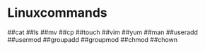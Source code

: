 # Linuxcommands
##cat
##ls
##mv
##cp
##touch
##vim
##yum
##man
##useradd
##usermod
##groupadd
##groupmod
##chmod
##chown

